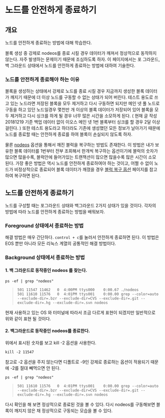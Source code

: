 # 노드를 안전하게 종료하기

## 개요

노드를 안전하게 종료하는 방법에 대해 학습한다.

블록 생성 중 강제로 nodeos를 종료 시킬 경우 데이터가 깨져서 정상적으로 동작하지 않는다. 자주 발생하는 문제이기 때문에 조심하도록 하자. 이 페이지에서는 포 그라운드, 백 그라운드 상태에서 노드를 안전하게 종료하는 방법에 대하여 기술한다.

### 노드를 안전하게 종료해야 하는 이유

블록을 생성하는 상태에서 강제로 노드를 종료 시킬 경우 지금까지 생성한 블록 데이터가 깨지기 때문에 더 이상 노드를 구동할 수 없는 상태가 되어 버린다. 테스트 용도로 쓰고 있는 노드라면 저장된 블록을 모두 제거하고 다시 구동하면 되지만 메인 넷 풀 노드로 구동을 하고 있던 노드일경우 몇천만 개 이상의 블록 데이터가 저장되어 있어 블록을 모두 제거하고 다시 싱크를 하게 될 경우 너무 많은 시간을 소모하게 된다. \( 현재 글 작성 20181219 기준 백업 데이터 없이 이오스 메인 넷 1번 블록부터 싱크를 할 경우 2달 이상 걸린다. \) 또한 테스트 용도라고 하더라도 기존에 생성했던 모든 정보가 날아가기 때문에 노드를 종료할 때는 안전하게 종료를 하여 블록이 손실되지 않도록 하자.

물론 [nodeos](../../keywords/n/nodeos.md) 옵션을 통해서 깨진 블럭을 복구하는 방법도 존재한다. 이 방법은 내가 보유한 블록 데이터를 1번부터 전부 조회해서 한개씩 복구하는 옵션이기에 블럭의 숫자가 많으면 많을수록, 블럭안에 들어가있는 트랜잭션이 많으면 많을수록 많은 시간이 소모 된다. 가장 좋은 방법은 역시 노드를 안전하게 종료하여야 하는 것이고, 어쩔 수 없이 노드가 비정상적으로 종료되어 블록 데이터가 깨졌을 경우 [블럭 복구 옵션](../../keywords/n/nodeos.md#undefined-1) 페이지를 참고하여 복구하면 된다.

## 노드를 안전하게 종료하기

노드를 구성할 때는 포그라운드 상태와 백그라운드 2가지 상태가 있을 것이다. 각자의 방법에 따라 노드를 안전하게 종료하는 방법을 배워보자.

### Foreground 상태에서 종료하는 방법

해결 방법은 매우 간단하다. `control + c`를 눌러서 안전하게 종료하면 된다. 이 방법은 EOS 뿐만 아니라 모든 리눅스 계열의 공통적인 해결 방법이다.

### Background 상태에서 종료하는 방법

#### 1. 백 그라운드로 동작중인 nodeos 를 찾는다.

```text
ps -ef | grep "nodeos"
```

> ```text
> 501 11547 11462   0  4:00PM ttys000    0:00.67 ./nodeos
> 501 11610 11576   0  4:01PM ttys001    0:00.00 grep --color=auto --exclude-dir=.bzr --exclude-dir=CVS --exclude-dir=.git --exclude-dir=.hg --exclude-dir=.svn nodeos
> ```

현재 사용하고 있는 OS 와 터미널에 따라서 조금 다르게 표현이 되겠지만 일반적으로 위와 같이 표현 될 것이다.

#### 2. 백그라운드로 동작중인 nodeos를 종료한다.

위에서 표시된 숫자를 보고 kill -2 옵션을 사용한다.

```text
kill -2 11547
```

참고로 -2 옵션을 주지 않는다면 디폴트로 -9인 강제로 종료하는 옵션이 적용되기 때문에 -2를 절대 빼먹으면 안 된다. 

```text
ps -ef | grep "nodeos"
```

> ```text
> 501 11610 11576   0  4:01PM ttys001    0:00.00 grep --color=auto --exclude-dir=.bzr --exclude-dir=CVS --exclude-dir=.git --exclude-dir=.hg --exclude-dir=.svn nodeos
> ```

다시 확인을 해 보면 정상적으로 종료된 것을 볼 수 있다. 다시 nodeos를 구동해보면 블록이 깨지지 않은 채 정상적으로 구동되는 모습을 볼 수 있다.

